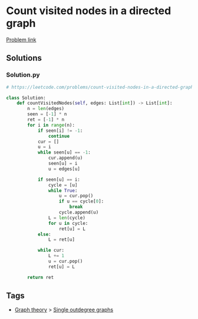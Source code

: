 # Count visited nodes in a directed graph

[Problem link](https://leetcode.com/problems/count-visited-nodes-in-a-directed-graph/)

## Solutions


### Solution.py
```py
# https://leetcode.com/problems/count-visited-nodes-in-a-directed-graph/

class Solution:
    def countVisitedNodes(self, edges: List[int]) -> List[int]:
        n = len(edges)
        seen = [-1] * n
        ret = [-1] * n
        for i in range(n):
            if seen[i] != -1:
                continue
            cur = []
            u = i
            while seen[u] == -1:
                cur.append(u)
                seen[u] = i
                u = edges[u]

            if seen[u] == i:
                cycle = [u]
                while True:
                    u = cur.pop()
                    if u == cycle[0]:
                        break
                    cycle.append(u)
                L = len(cycle)
                for u in cycle:
                    ret[u] = L
            else:
                L = ret[u]

            while cur:
                L += 1
                u = cur.pop()
                ret[u] = L

        return ret
```
## Tags

* [Graph theory](/README.md#Graph_theory) > [Single outdegree graphs](/README.md#Graph_theory-Single_outdegree_graphs)
